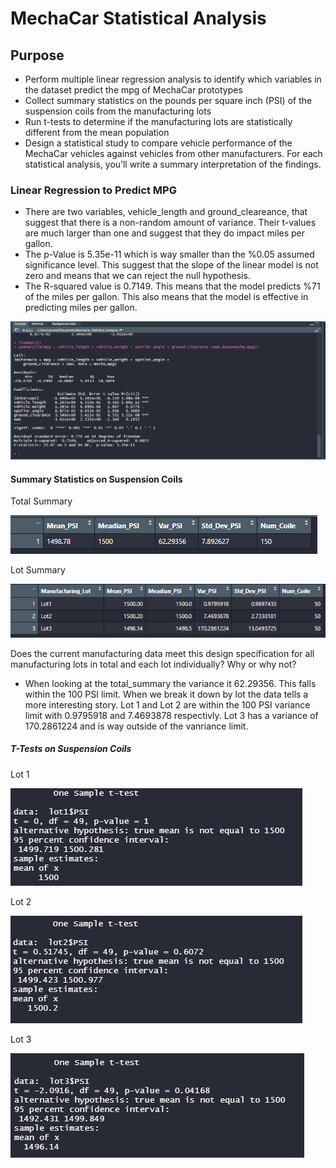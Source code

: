 # MechaCar Statistical Analysis

## Purpose
- Perform multiple linear regression analysis to identify which variables in the dataset predict the mpg of MechaCar prototypes
- Collect summary statistics on the pounds per square inch (PSI) of the suspension coils from the manufacturing lots
- Run t-tests to determine if the manufacturing lots are statistically different from the mean population
- Design a statistical study to compare vehicle performance of the MechaCar vehicles against vehicles from other manufacturers. For each statistical analysis, you’ll write a summary interpretation of the findings.

### Linear Regression to Predict MPG
- There are two variables, vehicle_length and ground_cleareance, that suggest that there is a non-random amount of variance. Their t-values are much larger than one and suggest that they do impact miles per gallon. 
- The p-Value is 5.35e-11 which is way smaller than the %0.05 assumed significance level. This suggest that the slope of the linear model is not zero and means that we can reject the null hypothesis.
- The R-squared value is 0.7149. This means that the model predicts %71 of the miles per gallon. This also means that the model is effective in predicting miles per gallon.

![Summary_Deliverable_1.png](https://github.com/mselover21/MechaCar_Statistical_Analysis/blob/main/Images/Summary_Deliverable_1.png)

#### Summary Statistics on Suspension Coils
Total Summary

![Total_Summary.png](https://github.com/mselover21/MechaCar_Statistical_Analysis/blob/main/Images/Total_Summary.png)

Lot Summary

![Lot_Summary.png](https://github.com/mselover21/MechaCar_Statistical_Analysis/blob/main/Images/Lot_Summary.png)

Does the current manufacturing data meet this design specification for all manufacturing lots in total and each lot individually? Why or why not?

- When looking at the total_summary the variance it 62.29356. This falls within the 100 PSI limit. When we break it down by lot the data tells a more interesting story. Lot 1 and Lot 2 are within the 100 PSI variance limit with 0.9795918 and 7.4693878 respectivly. Lot 3 has a variance of 170.2861224 and is way outside of the vanriance limit. 

##### T-Tests on Suspension Coils
Lot 1

![Lot_1_Ttest.png](https://github.com/mselover21/MechaCar_Statistical_Analysis/blob/main/Images/Lot_1_Ttest.png)

Lot 2

![Lot_2_Ttest.png](https://github.com/mselover21/MechaCar_Statistical_Analysis/blob/main/Images/Lot_2_Ttest.png)

Lot 3

![Lot_3_Ttest.png](https://github.com/mselover21/MechaCar_Statistical_Analysis/blob/main/Images/Lot_3_Ttest.png)